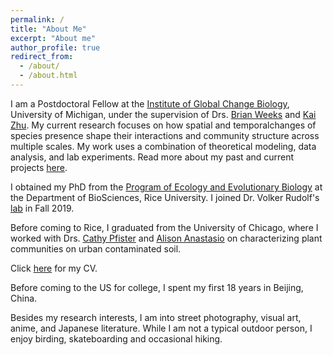 ```yaml
---
permalink: /
title: "About Me"
excerpt: "About me"
author_profile: true
redirect_from: 
  - /about/
  - /about.html
---
```


I am a Postdoctoral Fellow at the [Institute of Global Change Biology](https://seas.umich.edu/globalchangebiology), University of Michigan, under the supervision of Drs. [Brian Weeks](http://bcweeks.weebly.com/) and [Kai Zhu](https://zhulab.seas.umich.edu/). My current research focuses on how spatial and temporalchanges of species presence shape their interactions and community structure across multiple scales. My work uses a combination of theoretical modeling, data analysis, and lab experiments. Read more about my past and current projects [here](/research/).

I obtained my PhD from the [Program of Ecology and Evolutionary Biology](https://biosciences.rice.edu/ecology-and-evolutionary-biology-graduate-program) at the Department of BioSciences, Rice University. I joined Dr. Volker Rudolf's [lab](http://volkerrudolf.weebly.com) in Fall 2019.

Before coming to Rice, I graduated from the University of Chicago, where I worked with Drs. [Cathy Pfister](https://pfisterlab.uchicago.edu/) and [Alison Anastasio](https://environmentalstudies.uchicago.edu/people/alison-anastasio) on characterizing plant communities on urban contaminated soil.  

Click [here](/files/CV_HengxingZou.pdf) for my CV.

Before coming to the US for college, I spent my first 18 years in Beijing, China.

Besides my research interests, I am into street photography, visual art, anime, and Japanese literature. While I am not a typical outdoor person, I enjoy birding, skateboarding and occasional hiking. 
